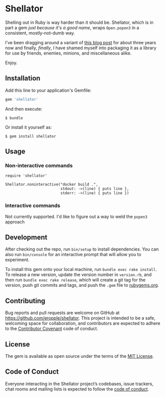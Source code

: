 # Shellator
Shelling out in Ruby is way harder than it should be. Shellator, which is in
part a gem _just because it's a good name_, wraps `Open.popen3` in a consistent,
mostly-not-dumb way.

I've been dragging around a variant of [this blog post]() for about three years
now and finally, _finally_, I have shamed myself into packaging it as a library
for use by friends, enemies, minions, and miscellaneous alike.

Enjoy.

## Installation
Add this line to your application's Gemfile:

```ruby
gem 'shellator'
```

And then execute:

    $ bundle

Or install it yourself as:

    $ gem install shellator

## Usage
### Non-interactive commands ###
```
require 'shellator'

Shellator.noninteractive("docker build .",
                         stdout: ->(line) { puts line },
                         stderr: ->(line) { puts line })

```



### Interactive commands ###
Not currently supported. I'd like to figure out a way to weld the `popen3`
approach

## Development
After checking out the repo, run `bin/setup` to install dependencies. You can
also run `bin/console` for an interactive prompt that will allow you to
experiment.

To install this gem onto your local machine, run `bundle exec rake install`. To
release a new version, update the version number in `version.rb`, and then run
`bundle exec rake release`, which will create a git tag for the version, push
git commits and tags, and push the `.gem` file to
[rubygems.org](https://rubygems.org).

## Contributing
Bug reports and pull requests are welcome on GitHub at
https://github.com/eropple/shellator. This project is intended to be a safe,
welcoming space for collaboration, and contributors are expected to adhere to
the [Contributor Covenant](http://contributor-covenant.org) code of conduct.

## License
The gem is available as open source under the terms of the [MIT
License](https://opensource.org/licenses/MIT).

## Code of Conduct
Everyone interacting in the Shellator project’s codebases, issue trackers, chat
rooms and mailing lists is expected to follow the [code of
conduct](https://github.com/eropple/shellator/blob/master/CODE_OF_CONDUCT.md).

[this blog post]: https://nickcharlton.net/posts/ruby-subprocesses-with-stdout-stderr-streams.html
